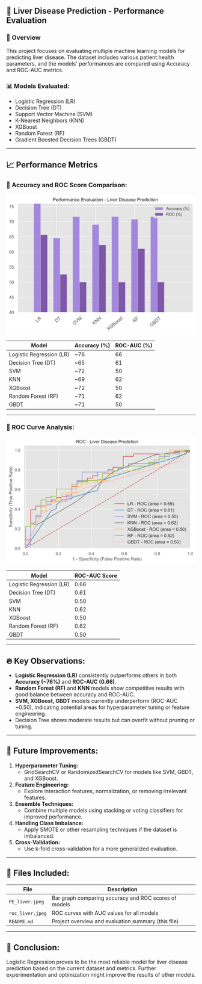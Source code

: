 ## 🦺 Liver Disease Prediction - Performance Evaluation

### 📄 Overview

This project focuses on evaluating multiple machine learning models for predicting liver disease. The dataset includes various patient health parameters, and the models' performances are compared using Accuracy and ROC-AUC metrics.

### 📊 Models Evaluated:
- Logistic Regression (LR)
- Decision Tree (DT)
- Support Vector Machine (SVM)
- K-Nearest Neighbors (KNN)
- XGBoost
- Random Forest (RF)
- Gradient Boosted Decision Trees (GBDT)

---

## 📈 Performance Metrics

### 🔹 Accuracy and ROC Score Comparison:

![Performance Evaluation - Liver Disease Prediction](./PE_liver.jpeg)

| Model        | Accuracy (%) | ROC-AUC (%) |
|-------------|-------------|------------|
| Logistic Regression (LR) | ~76          | 66         |
| Decision Tree (DT)       | ~65          | 61         |
| SVM                      | ~72          | 50         |
| KNN                      | ~69          | 62         |
| XGBoost                  | ~72          | 50         |
| Random Forest (RF)       | ~71          | 62         |
| GBDT                     | ~71          | 50         |

---

### 🔹 ROC Curve Analysis:

![ROC - Liver Disease Prediction](./roc_liver.jpeg)

| Model        | ROC-AUC Score |
|-------------|--------------|
| Logistic Regression (LR) | 0.66 |
| Decision Tree (DT)       | 0.61 |
| SVM                      | 0.50 |
| KNN                      | 0.62 |
| XGBoost                  | 0.50 |
| Random Forest (RF)       | 0.62 |
| GBDT                     | 0.50 |

---

## 🔥 Key Observations:

- **Logistic Regression (LR)** consistently outperforms others in both **Accuracy (~76%)** and **ROC-AUC (0.66)**.
- **Random Forest (RF)** and **KNN** models show competitive results with good balance between accuracy and ROC-AUC.
- **SVM, XGBoost, GBDT** models currently underperform (ROC-AUC ~0.50), indicating potential areas for hyperparameter tuning or feature engineering.
- Decision Tree shows moderate results but can overfit without pruning or tuning.

---

## 🚀 Future Improvements:

1. **Hyperparameter Tuning:**
   - GridSearchCV or RandomizedSearchCV for models like SVM, GBDT, and XGBoost.
2. **Feature Engineering:**
   - Explore interaction features, normalization, or removing irrelevant features.
3. **Ensemble Techniques:**
   - Combine multiple models using stacking or voting classifiers for improved performance.
4. **Handling Class Imbalance:**
   - Apply SMOTE or other resampling techniques if the dataset is imbalanced.
5. **Cross-Validation:**
   - Use k-fold cross-validation for a more generalized evaluation.

---

## 📁 Files Included:
| File | Description |
|------|-------------|
| `PE_liver.jpeg` | Bar graph comparing accuracy and ROC scores of models |
| `roc_liver.jpeg` | ROC curves with AUC values for all models |
| `README.md` | Project overview and evaluation summary (this file) |

---

## 🧐 Conclusion:
Logistic Regression proves to be the most reliable model for liver disease prediction based on the current dataset and metrics. Further experimentation and optimization might improve the results of other models.

